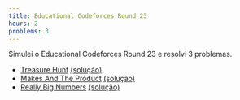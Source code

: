 ```yaml
---
title: Educational Codeforces Round 23
hours: 2
problems: 3
---
```


Simulei o Educational Codeforces Round 23 e resolvi 3 problemas.

- [Treasure Hunt](http://codeforces.com/contest/817/problem/A) [(solução)](https://github.com/gabrielrussoc/competitive-programming/blob/master/codeforces/817a.cpp)
- [Makes And The Product](http://codeforces.com/contest/817/problem/B) [(solução)](https://github.com/gabrielrussoc/competitive-programming/blob/master/codeforces/817b.cpp)
- [Really Big Numbers](http://codeforces.com/contest/817/problem/C) [(solução)](https://github.com/gabrielrussoc/competitive-programming/blob/master/codeforces/817c.cpp)
